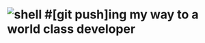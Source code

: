 ![shell](https://github.com/jeffrey990macharia0/MyStack_demos/blob/master/assets/terminal.jpg) #[git push]ing my way to a world class developer
==
